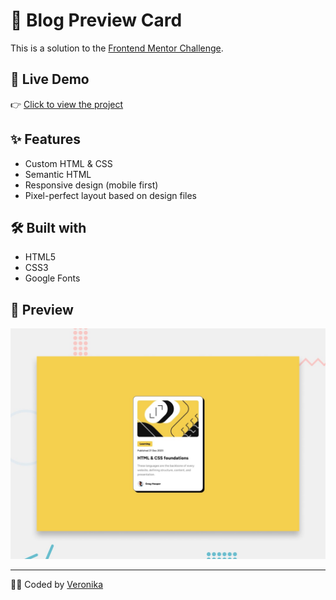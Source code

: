 # 🌟 Blog Preview Card

This is a solution to the [Frontend Mentor Challenge](https://www.frontendmentor.io/challenges/blog-preview-card-zoeBOueYrq).

## 🔗 Live Demo

👉 [Click to view the project](https://veronikarmy.github.io/blog-preview-card/)

## ✨ Features

- Custom HTML & CSS
- Semantic HTML
- Responsive design (mobile first)
- Pixel-perfect layout based on design files

## 🛠 Built with

- HTML5
- CSS3
- Google Fonts

## 📸 Preview

![preview](./preview.jpg)

---

👩‍💻 Coded by [Veronika](https://github.com/veronikarmy)
